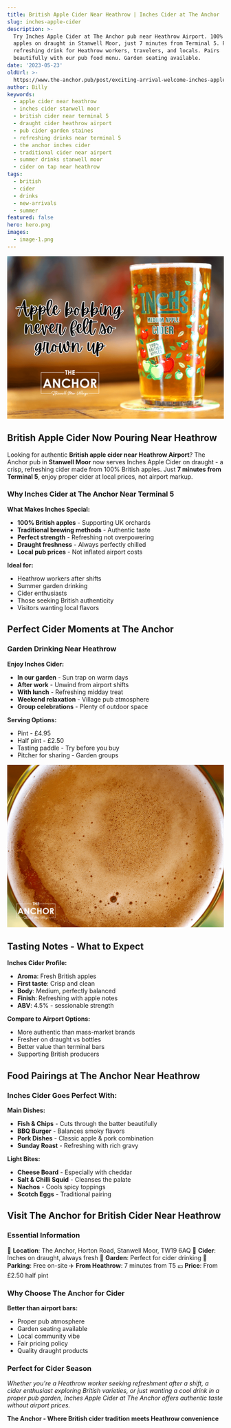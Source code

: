 ```yaml
---
title: British Apple Cider Near Heathrow | Inches Cider at The Anchor
slug: inches-apple-cider
description: >-
  Try Inches Apple Cider at The Anchor pub near Heathrow Airport. 100% British
  apples on draught in Stanwell Moor, just 7 minutes from Terminal 5. Perfect
  refreshing drink for Heathrow workers, travelers, and locals. Pairs
  beautifully with our pub food menu. Garden seating available.
date: '2023-05-23'
oldUrl: >-
  https://www.the-anchor.pub/post/exciting-arrival-welcome-inches-apple-cider-to-our
author: Billy
keywords:
  - apple cider near heathrow
  - inches cider stanwell moor
  - british cider near terminal 5
  - draught cider heathrow airport
  - pub cider garden staines
  - refreshing drinks near terminal 5
  - the anchor inches cider
  - traditional cider near airport
  - summer drinks stanwell moor
  - cider on tap near heathrow
tags:
  - british
  - cider
  - drinks
  - new-arrivals
  - summer
featured: false
hero: hero.png
images:
  - image-1.png
---
```


  

![Inches cider photo with quote "apple bobbing never felt so grown up"](/content/blog/inches-apple-cider/hero.png)

## British Apple Cider Now Pouring Near Heathrow

Looking for authentic **British apple cider near Heathrow Airport**? The Anchor pub in **Stanwell Moor** now serves Inches Apple Cider on draught - a crisp, refreshing cider made from 100% British apples. Just **7 minutes from Terminal 5**, enjoy proper cider at local prices, not airport markup.

  

### Why Inches Cider at The Anchor Near Terminal 5

**What Makes Inches Special:**
- **100% British apples** - Supporting UK orchards
- **Traditional brewing methods** - Authentic taste
- **Perfect strength** - Refreshing not overpowering
- **Draught freshness** - Always perfectly chilled
- **Local pub prices** - Not inflated airport costs

**Ideal for:**
- Heathrow workers after shifts
- Summer garden drinking
- Cider enthusiasts
- Those seeking British authenticity
- Visitors wanting local flavors

  

## Perfect Cider Moments at The Anchor

### Garden Drinking Near Heathrow

**Enjoy Inches Cider:**
- **In our garden** - Sun trap on warm days
- **After work** - Unwind from airport shifts
- **With lunch** - Refreshing midday treat
- **Weekend relaxation** - Village pub atmosphere
- **Group celebrations** - Plenty of outdoor space

**Serving Options:**
- Pint - £4.95
- Half pint - £2.50
- Tasting paddle - Try before you buy
- Pitcher for sharing - Garden groups

  

![Top down photo of the bubbles on top of a pint of Inches apple cider](/content/blog/inches-apple-cider/image-1.png)

## Tasting Notes - What to Expect

**Inches Cider Profile:**
- **Aroma**: Fresh British apples
- **First taste**: Crisp and clean
- **Body**: Medium, perfectly balanced
- **Finish**: Refreshing with apple notes
- **ABV**: 4.5% - sessionable strength

**Compare to Airport Options:**
- More authentic than mass-market brands
- Fresher on draught vs bottles
- Better value than terminal bars
- Supporting British producers

  

## Food Pairings at The Anchor Near Heathrow

### Inches Cider Goes Perfect With:

**Main Dishes:**
- **Fish & Chips** - Cuts through the batter beautifully
- **BBQ Burger** - Balances smoky flavors
- **Pork Dishes** - Classic apple & pork combination
- **Sunday Roast** - Refreshing with rich gravy

**Light Bites:**
- **Cheese Board** - Especially with cheddar
- **Salt & Chilli Squid** - Cleanses the palate
- **Nachos** - Cools spicy toppings
- **Scotch Eggs** - Traditional pairing

  

## Visit The Anchor for British Cider Near Heathrow

### Essential Information

📍 **Location**: The Anchor, Horton Road, Stanwell Moor, TW19 6AQ
🍎 **Cider**: Inches on draught, always fresh
🌳 **Garden**: Perfect for cider drinking
🚗 **Parking**: Free on-site
✈️ **From Heathrow**: 7 minutes from T5
💷 **Price**: From £2.50 half pint

### Why Choose The Anchor for Cider

**Better than airport bars:**
- Proper pub atmosphere
- Garden seating available
- Local community vibe
- Fair pricing policy
- Quality draught products

### Perfect for Cider Season

*Whether you're a Heathrow worker seeking refreshment after a shift, a cider enthusiast exploring British varieties, or just wanting a cool drink in a proper pub garden, Inches Apple Cider at The Anchor offers authentic taste without airport prices.*

**The Anchor - Where British cider tradition meets Heathrow convenience**
